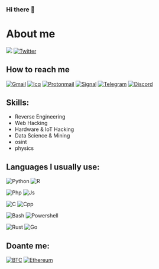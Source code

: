 ### Hi there 👋

<!--
**alyrezo/alyrezo** is a ✨ _special_ ✨ repository because its `README.md` (this file) appears on your GitHub profile.

Here are some ideas to get you started:

- 🔭 I’m currently working on ...
- 🌱 I’m currently learning ...
- 👯 I’m looking to collaborate on ...
- 🤔 I’m looking for help with ...
- 💬 Ask me about ...
- 📫 How to reach me: ...
- 😄 Pronouns: ...
- ⚡ Fun fact: ...
-->
# About me
![](https://komarev.com/ghpvc/?username=alyrezo)
[![Twitter](https://img.shields.io/twitter/follow/alyrezo?style=social)](https://twitter.com/alyrezo)
<!-- ![Stats](https://github-readme-stats.vercel.app/api?username=alyrezo&include_all_commits=true&theme=merko) -->
<!--   <img src="https://github-readme-stats.vercel.app/api?username=alyrezo&show_icons=true&theme=dark"/>  -->

## How to reach me
[![Gmail](https://img.shields.io/badge/Gmail-D14836?style=for-the-badge&logo=gmail&logoColor=white)](https://www.youtube.com/)
[![Icq](https://img.shields.io/badge/icq_new-black?style=for-the-badge&logo=icq&logolColor=42F425)](https://www.youtube.com/)
[![Protonmail](https://img.shields.io/badge/ProtonMail-8B89CC?style=for-the-badge&logo=protonmail&logoColor=white)](https://www.youtube.com/)
[![Signal](https://img.shields.io/badge/Signal-%23039BE5.svg?&style=for-the-badge&logo=Signal&logoColor=white)](https://www.youtube.com/)
[![Telegram](https://img.shields.io/badge/Telegram-2CA5E0?style=for-the-badge&logo=telegram&logoColor=white)](https://www.youtube.com/)
[![Discord](https://img.shields.io/badge/Discord-7289DA?style=for-the-badge&logo=discord&logoColor=white)](https://www.youtube.com/)
<!-- [![Tutanota](https://img.shields.io/badge/Tutanota-840010?style=for-the-badge&logo=Tutanota&logoColor=white)](https://www.youtube.com/) -->
<!-- [![Wire](https://img.shields.io/badge/Wire-B71C1C?style=for-the-badge&logo=wire&logoColor=white)](https://www.youtube.com/) -->
<!-- [![youtube](https://img.shields.io/badge/youtube-f0f0f0?&style=for-the-badge&logo=youtube&logoColor=white&color=ea4335)](https://www.youtube.com/) -->
<!-- [![Telegram](https://img.shields.io/badge/Telegram-2CA5E0?&style=for-the-badge&logoColor=white&logo=telegram)](https://t.me/) -->
<!-- [![Telegram Channel](https://img.shields.io/badge/Channel-2CA5E0?&style=for-the-badge&logoColor=white&logo=telegram)](https://t.me/) -->
<!-- [![GMail](https://img.shields.io/badge/gmail-f0f0f0?&style=for-the-badge&logo=gmail&logoColor=white&color=ea4335)](mailto:) -->
<!-- [![Python](https://img.shields.io/badge/Telegram-b8e9ff?style=flat&logo=telegram)](https://t.me/) -->
<!-- [![Python](https://img.shields.io/badge/Instagram-ffbde7?style=flat&logo=instagram)](https://instagram.com/) -->

## Skills:
- Reverse Engineering
- Web Hacking
- Hardware & IoT Hacking
- Data Science & Mining
- osint
- physics

## Languages I usually use:
<!-- ![Python](https://img.shields.io/badge/-Python-001142?style=for-the-badge&logo=python) -->
![Python](https://img.shields.io/badge/Python-14354C?style=for-the-badge&logo=python&logoColor=white)
![R](https://img.shields.io/badge/R-276DC3?style=for-the-badge&logo=r&logoColor=white)

![Php](https://img.shields.io/badge/PHP-777BB4?style=for-the-badge&logo=php&logoColor=white)
![Js](https://img.shields.io/badge/JavaScript-F7DF1E?style=for-the-badge&logo=javascript&logoColor=black)

![C](https://img.shields.io/badge/C-00599C?style=for-the-badge&logo=c&logoColor=white)
![Cpp](https://img.shields.io/badge/C%2B%2B-00599C?style=for-the-badge&logo=c%2B%2B&logoColor=white)

![Bash](https://img.shields.io/badge/Shell_Script-121011?style=for-the-badge&logo=gnu-bash&logoColor=white)
![Powershell](https://img.shields.io/badge/Powershell-2CA5E0?style=for-the-badge&logo=powershell&logoColor=white)

![Rust](https://img.shields.io/badge/Rust-000000?style=for-the-badge&logo=rust&logoColor=white)
![Go](https://img.shields.io/badge/Go-00ADD8?style=for-the-badge&logo=go&logoColor=white)

## Doante me:
[![BTC](https://img.shields.io/badge/Bitcoin-000000?style=for-the-badge&logo=bitcoin&logoColor=white)](1FHJwCGNLFhzwViV9QJWLswjK8ZvSGfdN3)
[![Ethereum](https://img.shields.io/badge/Ethereum-3C3C3D?style=for-the-badge&logo=Ethereum&logoColor=white)](0xc6CEe95E9c0F41CE33d5bb65677b901B1B519bed)

<!-- <img src="https://raw.githubusercontent.com/devicons/devicon/master/icons/java/java-original.svg" alt="java" width="40" height="40"/>  -->
<!-- <h3 align="left">Languages and Tools:</h3>
<p align="left">
  <img src="https://raw.githubusercontent.com/devicons/devicon/master/icons/javascript/javascript-original.svg" alt="javascript" width="40" height="40" />
  <img src="https://raw.githubusercontent.com/devicons/devicon/master/icons/typescript/typescript-original.svg" alt="typescript" width="40" height="40" />
  <img src="https://raw.githubusercontent.com/devicons/devicon/master/icons/bash/bash-original.svg" alt="typescript" width="40" height="40" /> -->
  
<!-- https://github.com/devicons/devicon/tree/master/icons -->
